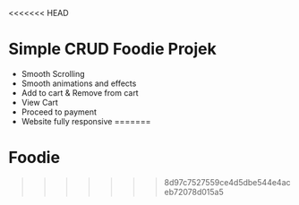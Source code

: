 <<<<<<< HEAD
# Simple CRUD Foodie Projek

- Smooth Scrolling
- Smooth animations and effects
- Add to cart & Remove from cart
- View Cart
- Proceed to payment
- Website fully responsive
=======
# Foodie
>>>>>>> 8d97c7527559ce4d5dbe544e4aceb72078d015a5
